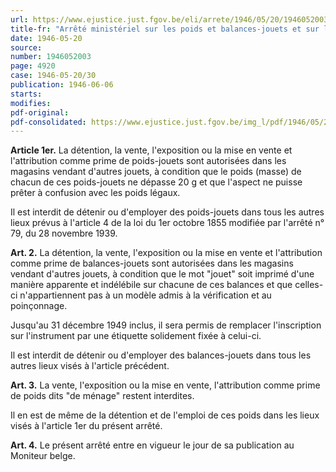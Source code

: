 ```yaml
---
url: https://www.ejustice.just.fgov.be/eli/arrete/1946/05/20/1946052003/justel
title-fr: "Arrêté ministériel sur les poids et balances-jouets et sur les poids dits "de ménage""
date: 1946-05-20
source:
number: 1946052003
page: 4920
case: 1946-05-20/30
publication: 1946-06-06
starts:
modifies:
pdf-original:
pdf-consolidated: https://www.ejustice.just.fgov.be/img_l/pdf/1946/05/20/1946052003_F.pdf
---
```


**Article 1er.** La détention, la vente, l'exposition ou la mise en vente et l'attribution comme prime de poids-jouets sont autorisées dans les magasins vendant d'autres jouets, à condition que le poids (masse) de chacun de ces poids-jouets ne dépasse 20 g et que l'aspect ne puisse prêter à confusion avec les poids légaux.

Il est interdit de détenir ou d'employer des poids-jouets dans tous les autres lieux prévus à l'article 4 de la loi du 1er octobre 1855 modifiée par l'arrêté n° 79, du 28 novembre 1939.

**Art. 2.** La détention, la vente, l'exposition ou la mise en vente et l'attribution comme prime de balances-jouets sont autorisées dans les magasins vendant d'autres jouets, à condition que le mot "jouet" soit imprimé d'une manière apparente et indélébile sur chacune de ces balances et que celles-ci n'appartiennent pas à un modèle admis à la vérification et au poinçonnage.

Jusqu'au 31 décembre 1949 inclus, il sera permis de remplacer l'inscription sur l'instrument par une étiquette solidement fixée à celui-ci.

Il est interdit de détenir ou d'employer des balances-jouets dans tous les autres lieux visés à l'article précédent.

**Art. 3.** La vente, l'exposition ou la mise en vente, l'attribution comme prime de poids dits "de ménage" restent interdites.

Il en est de même de la détention et de l'emploi de ces poids dans les lieux visés à l'article 1er du présent arrêté.

**Art. 4.** Le présent arrêté entre en vigueur le jour de sa publication au Moniteur belge.
